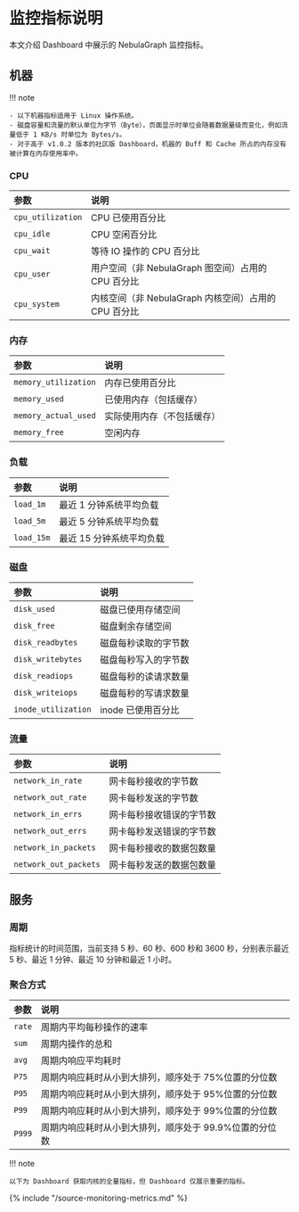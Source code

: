 # 监控指标说明

本文介绍 Dashboard 中展示的 NebulaGraph 监控指标。

## 机器

!!! note

    - 以下机器指标适用于 Linux 操作系统。
    - 磁盘容量和流量的默认单位为字节（Byte），页面显示时单位会随着数据量级而变化，例如流量低于 1 KB/s 时单位为 Bytes/s。
    - 对于高于 v1.0.2 版本的社区版 Dashboard，机器的 Buff 和 Cache 所占的内存没有被计算在内存使用率中。

### CPU

|参数|说明|
|:---|:---|
|`cpu_utilization`| CPU 已使用百分比|
|`cpu_idle`| CPU 空闲百分比|
|`cpu_wait`| 等待 IO 操作的 CPU 百分比|
|`cpu_user`| 用户空间（非 NebulaGraph 图空间）占用的 CPU 百分比|
|`cpu_system`| 内核空间（非 NebulaGraph 内核空间）占用的 CPU 百分比|

### 内存

|参数|说明|
|:---|:---|
|`memory_utilization`| 内存已使用百分比|
|`memory_used`| 已使用内存（包括缓存）|
|`memory_actual_used`| 实际使用内存（不包括缓存）|
|`memory_free`| 空闲内存|

    
### 负载

|参数|说明|
|:---|:---|
|`load_1m`| 最近 1 分钟系统平均负载|
|`load_5m`| 最近 5 分钟系统平均负载|
|`load_15m`| 最近 15 分钟系统平均负载|

### 磁盘

|参数|说明|
|:---|:---|
|`disk_used`| 磁盘已使用存储空间|
|`disk_free`| 磁盘剩余存储空间|
|`disk_readbytes`| 磁盘每秒读取的字节数|
|`disk_writebytes`| 磁盘每秒写入的字节数|
|`disk_readiops`| 磁盘每秒的读请求数量|
|`disk_writeiops`| 磁盘每秒的写请求数量|
|`inode_utilization`| inode 已使用百分比|

### 流量

|参数|说明|
|:---|:---|
|`network_in_rate`| 网卡每秒接收的字节数|
|`network_out_rate`| 网卡每秒发送的字节数|
|`network_in_errs`| 网卡每秒接收错误的字节数|
|`network_out_errs`| 网卡每秒发送错误的字节数|
|`network_in_packets`| 网卡每秒接收的数据包数量|
|`network_out_packets`| 网卡每秒发送的数据包数量|

## 服务

### 周期

指标统计的时间范围，当前支持 5 秒、60 秒、600 秒和 3600 秒，分别表示最近 5 秒、最近 1 分钟、最近 10 分钟和最近 1 小时。

### 聚合方式

|参数|说明|
|:---|:---|
|`rate`| 周期内平均每秒操作的速率|
|`sum`| 周期内操作的总和|
|`avg`| 周期内响应平均耗时|
|`P75`| 周期内响应耗时从小到大排列，顺序处于 75%位置的分位数|
|`P95`| 周期内响应耗时从小到大排列，顺序处于 95%位置的分位数|
|`P99`| 周期内响应耗时从小到大排列，顺序处于 99%位置的分位数|
|`P999`| 周期内响应耗时从小到大排列，顺序处于 99.9%位置的分位数|

!!! note

    以下为 Dashboard 获取内核的全量指标，但 Dashboard 仅展示重要的指标。

{% include "/source-monitoring-metrics.md" %}

<!-- The line above is for content reusing. The source file is in the docs-2.0/reuse directory. -->
